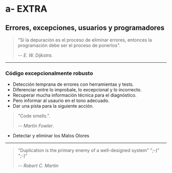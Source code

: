# a- EXTRA

## Errores, excepciones, usuarios y programadores

> "Si la depuración es el proceso de eliminar errores, entonces la programación debe ser el proceso de ponerlos".
>
> -- _E. W. Dijkstra_.

---

### Código excepcionalmente robusto

* Detección temprana de errores con herramientas y tests.
* Diferenciar entre lo improbale, lo excepcional y lo incorrecto.
* Recuperar mucha información técnica para el diagnóstico.
* Pero informar al usaurio en el tono adecuado.
* Dar una pista para la siguiente acción.

> "Code smells.".
>
> -- _Martin Fowler_.

* Detectar y eliminar los Malos Olores

---

> "Duplication is the primary enemy of a well-designed system"
> ";-)"
> ";-)"
>
> -- _Robert C. Martin_
